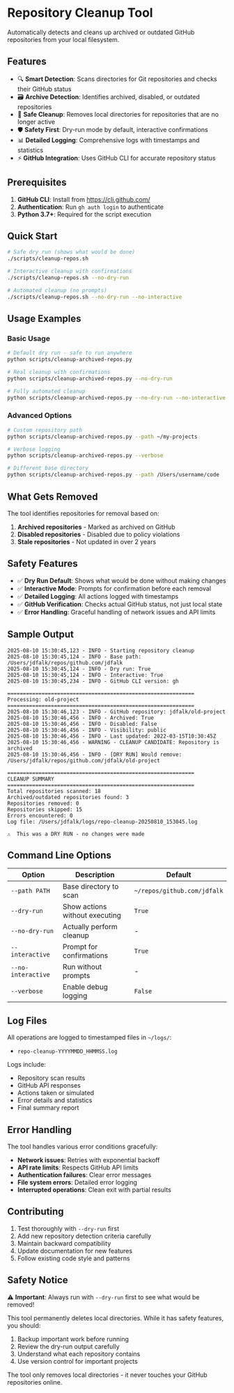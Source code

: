 # Repository Cleanup Tool

Automatically detects and cleans up archived or outdated GitHub repositories from your local filesystem.

## Features

- 🔍 **Smart Detection**: Scans directories for Git repositories and checks their GitHub status
- 🗃️ **Archive Detection**: Identifies archived, disabled, or outdated repositories
- 🧹 **Safe Cleanup**: Removes local directories for repositories that are no longer active
- 🛡️ **Safety First**: Dry-run mode by default, interactive confirmations
- 📊 **Detailed Logging**: Comprehensive logs with timestamps and statistics
- ⚡ **GitHub Integration**: Uses GitHub CLI for accurate repository status

## Prerequisites

1. **GitHub CLI**: Install from <https://cli.github.com/>
2. **Authentication**: Run `gh auth login` to authenticate
3. **Python 3.7+**: Required for the script execution

## Quick Start

```bash
# Safe dry run (shows what would be done)
./scripts/cleanup-repos.sh

# Interactive cleanup with confirmations
./scripts/cleanup-repos.sh --no-dry-run

# Automated cleanup (no prompts)
./scripts/cleanup-repos.sh --no-dry-run --no-interactive
```

## Usage Examples

### Basic Usage

```bash
# Default dry run - safe to run anywhere
python scripts/cleanup-archived-repos.py

# Real cleanup with confirmations
python scripts/cleanup-archived-repos.py --no-dry-run

# Fully automated cleanup
python scripts/cleanup-archived-repos.py --no-dry-run --no-interactive
```

### Advanced Options

```bash
# Custom repository path
python scripts/cleanup-archived-repos.py --path ~/my-projects

# Verbose logging
python scripts/cleanup-archived-repos.py --verbose

# Different base directory
python scripts/cleanup-archived-repos.py --path /Users/username/code
```

## What Gets Removed

The tool identifies repositories for removal based on:

1. **Archived repositories** - Marked as archived on GitHub
2. **Disabled repositories** - Disabled due to policy violations
3. **Stale repositories** - Not updated in over 2 years

## Safety Features

- ✅ **Dry Run Default**: Shows what would be done without making changes
- ✅ **Interactive Mode**: Prompts for confirmation before each removal
- ✅ **Detailed Logging**: All actions logged with timestamps
- ✅ **GitHub Verification**: Checks actual GitHub status, not just local state
- ✅ **Error Handling**: Graceful handling of network issues and API limits

## Sample Output

```text
2025-08-10 15:30:45,123 - INFO - Starting repository cleanup
2025-08-10 15:30:45,124 - INFO - Base path: /Users/jdfalk/repos/github.com/jdfalk
2025-08-10 15:30:45,124 - INFO - Dry run: True
2025-08-10 15:30:45,124 - INFO - Interactive: True
2025-08-10 15:30:45,234 - INFO - GitHub CLI version: gh

============================================================
Processing: old-project
============================================================
2025-08-10 15:30:46,123 - INFO - GitHub repository: jdfalk/old-project
2025-08-10 15:30:46,456 - INFO - Archived: True
2025-08-10 15:30:46,456 - INFO - Disabled: False
2025-08-10 15:30:46,456 - INFO - Visibility: public
2025-08-10 15:30:46,456 - INFO - Last updated: 2022-03-15T10:30:45Z
2025-08-10 15:30:46,456 - WARNING - CLEANUP CANDIDATE: Repository is archived
2025-08-10 15:30:46,456 - INFO - [DRY RUN] Would remove: /Users/jdfalk/repos/github.com/jdfalk/old-project

============================================================
CLEANUP SUMMARY
============================================================
Total repositories scanned: 18
Archived/outdated repositories found: 3
Repositories removed: 0
Repositories skipped: 15
Errors encountered: 0
Log file: /Users/jdfalk/logs/repo-cleanup-20250810_153045.log

⚠️  This was a DRY RUN - no changes were made
```

## Command Line Options

| Option             | Description                    | Default                     |
| ------------------ | ------------------------------ | --------------------------- |
| `--path PATH`      | Base directory to scan         | `~/repos/github.com/jdfalk` |
| `--dry-run`        | Show actions without executing | `True`                      |
| `--no-dry-run`     | Actually perform cleanup       | -                           |
| `--interactive`    | Prompt for confirmations       | `True`                      |
| `--no-interactive` | Run without prompts            | -                           |
| `--verbose`        | Enable debug logging           | `False`                     |

## Log Files

All operations are logged to timestamped files in `~/logs/`:

- `repo-cleanup-YYYYMMDD_HHMMSS.log`

Logs include:

- Repository scan results
- GitHub API responses
- Actions taken or simulated
- Error details and statistics
- Final summary report

## Error Handling

The tool handles various error conditions gracefully:

- **Network issues**: Retries with exponential backoff
- **API rate limits**: Respects GitHub API limits
- **Authentication failures**: Clear error messages
- **File system errors**: Detailed error logging
- **Interrupted operations**: Clean exit with partial results

## Contributing

1. Test thoroughly with `--dry-run` first
2. Add new repository detection criteria carefully
3. Maintain backward compatibility
4. Update documentation for new features
5. Follow existing code style and patterns

## Safety Notice

⚠️ **Important**: Always run with `--dry-run` first to see what would be removed!

This tool permanently deletes local directories. While it has safety features, you should:

1. Backup important work before running
2. Review the dry-run output carefully
3. Understand what each repository contains
4. Use version control for important projects

The tool only removes local directories - it never touches your GitHub repositories online.
